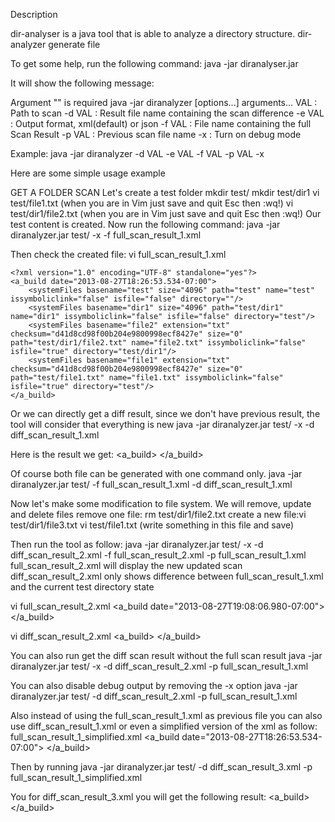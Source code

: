 Description

dir-analyser is a java tool that is able to analyze a directory structure. dir-analyzer generate file 

To get some help, run the following command:
java -jar diranalyser.jar

It will show the following message:

Argument "" is required
java -jar diranalyzer [options...] arguments...
 VAL    : Path to scan
 -d VAL : Result file name containing the scan difference
 -e VAL : Output format, xml(default) or json
 -f VAL : File name containing the full Scan Result
 -p VAL : Previous scan file name
 -x     : Turn on debug mode

 Example: java -jar diranalyzer -d VAL -e VAL -f VAL -p VAL -x
 
 Here are some simple usage example
 
 GET A FOLDER SCAN
 Let's create a test folder
 mkdir test/
 mkdir test/dir1
 vi test/file1.txt (when you are in Vim just save and quit Esc then :wq!)
 vi test/dir1/file2.txt (when you are in Vim just save and quit Esc then :wq!)
 Our test content is created. Now run the following command:
 java -jar diranalyzer.jar test/ -x -f full_scan_result_1.xml
 
 Then check the created file:
 vi full_scan_result_1.xml 
 
    <?xml version="1.0" encoding="UTF-8" standalone="yes"?>
    <a_build date="2013-08-27T18:26:53.534-07:00">
        <systemFiles basename="test" size="4096" path="test" name="test" issymboliclink="false" isfile="false" directory=""/>
        <systemFiles basename="dir1" size="4096" path="test/dir1" name="dir1" issymboliclink="false" isfile="false" directory="test"/>
        <systemFiles basename="file2" extension="txt" checksum="d41d8cd98f00b204e9800998ecf8427e" size="0" path="test/dir1/file2.txt" name="file2.txt" issymboliclink="false" isfile="true" directory="test/dir1"/>
        <systemFiles basename="file1" extension="txt" checksum="d41d8cd98f00b204e9800998ecf8427e" size="0" path="test/file1.txt" name="file1.txt" issymboliclink="false" isfile="true" directory="test"/>
    </a_build>

Or we can directly get a diff result, since we don't have previous result, the tool will consider that everything is new
 java -jar diranalyzer.jar test/ -x -d diff_scan_result_1.xml
 
 Here is the result we get:
    <?xml version="1.0" encoding="UTF-8" standalone="yes"?>
    <a_build>
        <systemFiles action="CREATED" basename="file2" extension="txt" checksum="d41d8cd98f00b204e9800998ecf8427e" size="0" path="test/dir1/file2.txt" name="file2.txt" issymboliclink="false" isfile="true" directory="test/dir1"/>
        <systemFiles action="CREATED" basename="test" size="4096" path="test" name="test" issymboliclink="false" isfile="false" directory=""/>
        <systemFiles action="CREATED" basename="file1" extension="txt" checksum="d41d8cd98f00b204e9800998ecf8427e" size="0" path="test/file1.txt" name="file1.txt" issymboliclink="false" isfile="true" directory="test"/>
        <systemFiles action="CREATED" basename="dir1" size="4096" path="test/dir1" name="dir1" issymboliclink="false" isfile="false" directory="test"/>
    </a_build>
 
 Of course both file can be generated with one command only.
 java -jar diranalyzer.jar test/ -f full_scan_result_1.xml -d diff_scan_result_1.xml
 
 Now let's make some modification to file system. We will remove, update and delete files
 remove one file: rm test/dir1/file2.txt
 create a new file:vi test/dir1/file3.txt
 vi test/file1.txt (write something in this file and save)
 
 Then run the tool as follow:
 java -jar diranalyzer.jar test/ -x -d diff_scan_result_2.xml -f full_scan_result_2.xml -p full_scan_result_1.xml
 full_scan_result_2.xml will display the new updated scan 
 diff_scan_result_2.xml only shows difference between full_scan_result_1.xml and the current test directory state
 
 vi full_scan_result_2.xml
    <?xml version="1.0" encoding="UTF-8" standalone="yes"?>
    <a_build date="2013-08-27T19:08:06.980-07:00">
        <systemFiles basename="test" size="4096" path="test" name="test" issymboliclink="false" isfile="false" directory=""/>
        <systemFiles basename="dir1" size="4096" path="test/dir1" name="dir1" issymboliclink="false" isfile="false" directory="test"/>
        <systemFiles basename="file3" extension="txt" checksum="d41d8cd98f00b204e9800998ecf8427e" size="0" path="test/dir1/file3.txt" name="file3.txt" issymboliclink="false" isfile="true" directory="test/dir1"/>
        <systemFiles basename="file1" extension="txt" checksum="e59ff97941044f85df5297e1c302d260" size="12" path="test/file1.txt" name="file1.txt" issymboliclink="false" isfile="true" directory="test"/>
    </a_build>
 
 vi diff_scan_result_2.xml
    <a_build>
        <systemFiles action="DELETED" basename="file2" extension="txt" checksum="d41d8cd98f00b204e9800998ecf8427e" size="0" path="test/dir1/file2.txt" name="file2.txt" issymboliclink="false" isfile="true" directory="test/dir1"/>
        <systemFiles action="UPDATED" basename="file1" extension="txt" checksum="e59ff97941044f85df5297e1c302d260" size="12" path="test/file1.txt" name="file1.txt" issymboliclink="false" isfile="true" directory="test"/>
        <systemFiles action="CREATED" basename="file3" extension="txt" checksum="d41d8cd98f00b204e9800998ecf8427e" size="0" path="test/dir1/file3.txt" name="file3.txt" issymboliclink="false" isfile="true" directory="test/dir1"/>
    </a_build>

You can also run get the diff scan result without the full scan result
java -jar diranalyzer.jar test/ -x -d diff_scan_result_2.xml -p full_scan_result_1.xml

You can also disable debug output by removing the -x option
java -jar diranalyzer.jar test/ -d diff_scan_result_2.xml -p full_scan_result_1.xml

Also instead of using the full_scan_result_1.xml as previous file you can also use diff_scan_result_1.xml or even a simplified version of the xml as follow:
full_scan_result_1_simplified.xml
    <?xml version="1.0" encoding="UTF-8" standalone="yes"?>
    <a_build date="2013-08-27T18:26:53.534-07:00">
        <systemFiles path="test" />
        <systemFiles path="test/dir1" />
        <systemFiles checksum="d41d8cd98f00b204e9800998ecf8427e" path="test/dir1/file2.txt" />
        <systemFiles checksum="d41d8cd98f00b204e9800998ecf8427e" path="test/file1.txt" />
    </a_build>

Then by running
java -jar diranalyzer.jar test/ -d diff_scan_result_3.xml -p full_scan_result_1_simplified.xml

You for diff_scan_result_3.xml you will get the following result:
    <?xml version="1.0" encoding="UTF-8" standalone="yes"?>
    <a_build>
        <systemFiles action="DELETED" checksum="d41d8cd98f00b204e9800998ecf8427e" path="test/dir1/file2.txt"/>
        <systemFiles action="UPDATED" basename="file1" extension="txt" checksum="e59ff97941044f85df5297e1c302d260" size="12" path="test/file1.txt" name="file1.txt" issymboliclink="false" isfile="true" directory="test"/>
        <systemFiles action="CREATED" basename="file3" extension="txt" checksum="d41d8cd98f00b204e9800998ecf8427e" size="0" path="test/dir1/file3.txt" name="file3.txt" issymboliclink="false" isfile="true" directory="test/dir1"/>
    </a_build>
  
 
 
 

 
 


